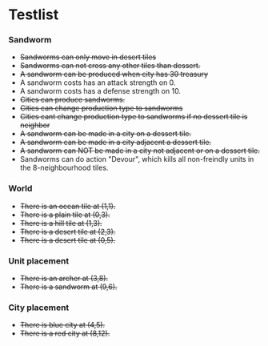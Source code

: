 # Testlist

### Sandworm
* ~~Sandworms can only move in desert tiles~~
* ~~Sandworms can not cross any other tiles than dessert.~~
* ~~A sandworm can be produced when city has 30 treasury~~
* A sandworm costs has an attack strength on 0.
* A sandworm costs has a defense strength on 10.
* ~~Cities can produce sandworms.~~
* ~~Cities can change production type to sandworms~~
* ~~Cities cant change production type to sandworms if no dessert tile is neighbor~~
* ~~A sandworm can be made in a city on a dessert tile.~~
* ~~A sandworm can be made in a city adjacent a dessert tile.~~
* ~~A sandworm can NOT be made in a city not adjacent or on a dessert tile.~~
* Sandworms can do action "Devour", which kills all non-freindly units in the 8-neighbourhood tiles.


### World
* ~~There is an ocean tile at (1,1).~~
* ~~There is a plain tile at (0,3).~~
* ~~There is a hill tile at (1,3).~~
* ~~There is a desert tile at (2,3).~~
* ~~There is a desert tile at (0,5).~~

### Unit placement
* ~~There is an archer at (3,8).~~
* ~~There is a sandworm at (9,6).~~

### City placement
* ~~There is blue city at (4,5).~~
* ~~There is a red city at (8,12).~~
